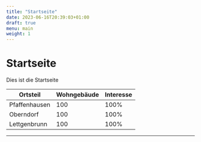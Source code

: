 ```yaml
---
title: "Startseite"
date: 2023-06-16T20:39:03+01:00
draft: true
menu: main
weight: 1
---
```


# Startseite 

Dies ist die Startseite

|Ortsteil|Wohngebäude|Interesse|
|---|---|---|
|Pfaffenhausen|100|100%|
|Oberndorf|100|100%|
|Lettgenbrunn|100|100%|


---

